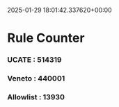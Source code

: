 2025-01-29 18:01:42.337620+00:00
# Rule Counter 
 ### UCATE : 514319

 ### Veneto : 440001

 ### Allowlist : 13930